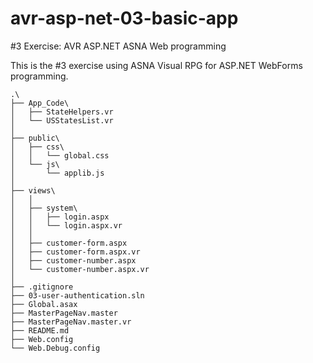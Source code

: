 # avr-asp-net-03-basic-app

#3 Exercise: AVR ASP.NET ASNA Web programming

This is the #3 exercise using ASNA Visual RPG for ASP.NET WebForms programming. 

```
.\
├── App_Code\
│   ├── StateHelpers.vr
│   └── USStatesList.vr
│
├── public\
│   ├── css\
│   │   └── global.css
│   └── js\
│       └── applib.js
│
├── views\
│   │
│   ├── system\
│   │   ├── login.aspx
│   │   └── login.aspx.vr
│   │
│   ├── customer-form.aspx
│   ├── customer-form.aspx.vr
│   ├── customer-number.aspx
│   └── customer-number.aspx.vr
│
├── .gitignore
├── 03-user-authentication.sln
├── Global.asax
├── MasterPageNav.master
├── MasterPageNav.master.vr
├── README.md
├── Web.config
└── Web.Debug.config
```
